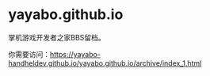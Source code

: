 # yayabo.github.io
掌机游戏开发者之家BBS留档。

你需要访问：https://yayabo-handheldev.github.io/yayabo.github.io/archive/index_1.html
